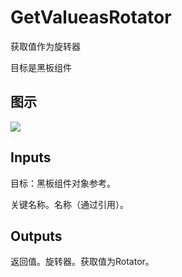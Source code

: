 # GetValueasRotator

获取值作为旋转器

目标是黑板组件

## 图示

![]($-20221218-17455793.png)

## Inputs

目标：黑板组件对象参考。

关键名称。名称（通过引用）。 

## Outputs

返回值。旋转器。获取值为Rotator。
